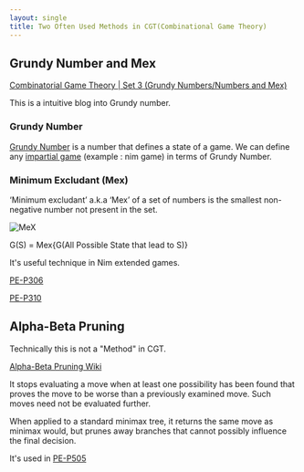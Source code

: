 ```yaml
---
layout: single
title: Two Often Used Methods in CGT(Combinational Game Theory)
---
```


## Grundy Number and Mex

[Combinatorial Game Theory | Set 3 (Grundy Numbers/Numbers and Mex)](https://www.geeksforgeeks.org/dsa/combinatorial-game-theory-set-3-grundy-numbers-numbers-and-mex/)

This is a intuitive blog into Grundy number.

### Grundy Number

[Grundy Number](https://en.wikipedia.org/wiki/Nimber) is a number that defines a state of a game. We can define any [impartial game](http://www.geeksforgeeks.org/introduction-to-combinatorial-game-theory/) (example : nim game) in terms of Grundy Number.



### Minimum Excludant (Mex)

‘Minimum excludant’ a.k.a ‘Mex’ of a set of numbers is the smallest non-negative number not present in the set. 

![MeX](https://media.geeksforgeeks.org/wp-content/cdn-uploads/MeX.png)



G(S) = Mex{G(All Possible State that lead to S)}

It's useful technique in Nim extended games.

[PE-P306](https://projecteuler.net/problem=306)

[PE-P310](https://projecteuler.net/problem=310)



## Alpha-Beta Pruning

Technically this is not a "Method" in CGT.

[Alpha-Beta Pruning Wiki](https://en.wikipedia.org/wiki/Alpha–beta_pruning)

 It stops evaluating a move when at least one possibility has been found that proves the move to be worse than a previously examined move. Such moves need not be evaluated further. 

When applied to a standard minimax tree, it returns the same move as minimax would, but prunes away branches that cannot possibly influence the final decision.

It's used in [PE-P505](https://projecteuler.net/problem=505)